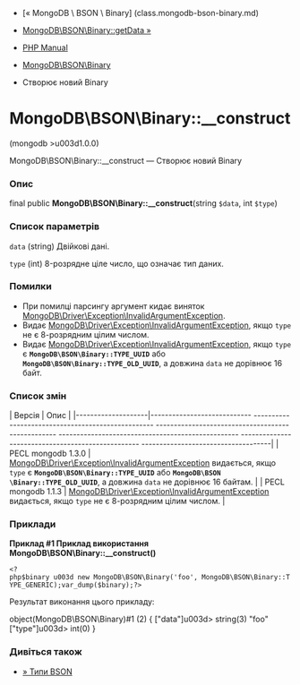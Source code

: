 - [« MongoDB \ BSON \ Binary] (class.mongodb-bson-binary.md)
- [MongoDB\BSON\Binary::getData »](mongodb-bson-binary.getdata.md)

- [PHP Manual](index.md)
- [MongoDB\BSON\Binary](class.mongodb-bson-binary.md)
- Створює новий Binary

# MongoDB\BSON\Binary::\_\_construct

(mongodb \>u003d1.0.0)

MongoDB\BSON\Binary::\_\_construct — Створює новий Binary

### Опис

final public **MongoDB\BSON\Binary::\_\_construct**(string `$data`, int
`$type`)

### Список параметрів

`data` (string)
Двійкові дані.

`type` (int)
8-розрядне ціле число, що означає тип даних.

### Помилки

- При помилці парсингу аргумент кидає виняток
[MongoDB\Driver\Exception\InvalidArgumentException](class.mongodb-driver-exception-invalidargumentexception.md).
- Видає
[MongoDB\Driver\Exception\InvalidArgumentException](class.mongodb-driver-exception-invalidargumentexception.md),
якщо `type` не є 8-розрядним цілим числом.
- Видає
[MongoDB\Driver\Exception\InvalidArgumentException](class.mongodb-driver-exception-invalidargumentexception.md),
якщо `type` є **`MongoDB\BSON\Binary::TYPE_UUID`** або
**`MongoDB\BSON\Binary::TYPE_OLD_UUID`**, а довжина `data` не дорівнює 16
байт.

### Список змін

| Версія | Опис |
|--------------------|---------------------------- -------------------------------------------------- -------------------------------------------------- -------------------------------------------------- -------------------------------------------------- ------------------------------------|
| PECL mongodb 1.3.0 | [MongoDB\Driver\Exception\InvalidArgumentException](class.mongodb-driver-exception-invalidargumentexception.md) видається, якщо `type` є **`MongoDB\BSON\Binary::TYPE_UUID`** або **`MongoDB\BSON \Binary::TYPE_OLD_UUID`**, а довжина `data` не дорівнює 16 байтам. |
| PECL mongodb 1.1.3 | [MongoDB\Driver\Exception\InvalidArgumentException](class.mongodb-driver-exception-invalidargumentexception.md) видається, якщо `type` не є 8-розрядним цілим числом. |

### Приклади

**Приклад #1 Приклад використання
**MongoDB\BSON\Binary::\_\_construct()****

` <?php$binary u003d new MongoDB\BSON\Binary('foo', MongoDB\BSON\Binary::TYPE_GENERIC);var_dump($binary);?> `

Результат виконання цього прикладу:

object(MongoDB\BSON\Binary)#1 (2) {
["data"]u003d>
string(3) "foo"
["type"]u003d>
int(0)
}

### Дивіться також

- [» Типи
BSON](https://www.mongodb.com/docs/manual/reference/bson-types/)
